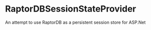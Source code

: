# RaptorDBSessionStateProvider
An attempt to use RaptorDB as a persistent session store for ASP.Net

